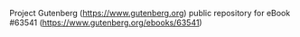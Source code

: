 Project Gutenberg (https://www.gutenberg.org) public repository for eBook #63541 (https://www.gutenberg.org/ebooks/63541)
